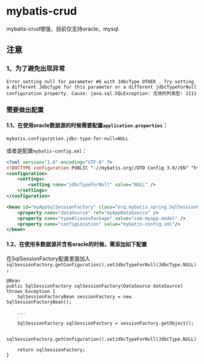 # mybatis-crud
mybatis-crud增强，目前仅支持oracle、mysql

## 注意
### 1、为了避免出现异常
```
Error setting null for parameter #6 with JdbcType OTHER . Try setting a different JdbcType for this parameter or a different jdbcTypeForNull configuration property. Cause: java.sql.SQLException: 无效的列类型: 1111
```
### 需要做出配置

#### 1.1、在使用oracle数据源的时候需要配置`application.properties`：
```
mybatis.configuration.jdbc-type-for-null=NULL
```
或者是配置`mybatis-config.xml`：
```xml
<?xml version="1.0" encoding="UTF-8" ?>
<!DOCTYPE configuration PUBLIC "-//mybatis.org//DTD Config 3.0//EN" "http://mybatis.org/dtd/mybatis-3-config.dtd">
<configuration>
    <settings>
        <setting name="jdbcTypeForNull" value="NULL" />
    </settings>
</configuration>
```
```xml
<bean id="myAppSqlSessionFactory" class="org.mybatis.spring.SqlSessionFactoryBean" name="myAppSqlSessionFactory">
    <property name="dataSource" ref="myAppDataSource" />
    <property name="typeAliasesPackage" value="com.myapp.model" />
    <property name="configLocation" value="mybatis-config.xml"/>
</bean>
```
#### 1.2、在使用多数据源并含有oracle的时候，需添加如下配置

在SqlSessionFactory配置里面加入`sqlSessionFactory.getConfiguration().setJdbcTypeForNull(JdbcType.NULL);`
```
@Bean
public SqlSessionFactory sqlSessionFactory(DataSource dataSource) throws Exception {
    SqlSessionFactoryBean sessionFactory = new SqlSessionFactoryBean();
    
    ...
    
    SqlSessionFactory sqlSessionFactory = sessionFactory.getObject();

    sqlSessionFactory.getConfiguration().setJdbcTypeForNull(JdbcType.NULL);

    return sqlSessionFactory;
}
```
